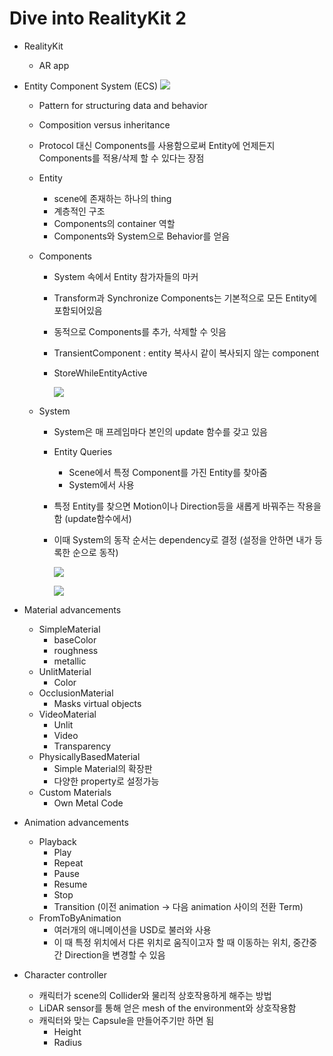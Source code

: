 # Dive into RealityKit 2
- RealityKit
    - AR app
    
- Entity Component System (ECS)
    ![](https://i.imgur.com/dqvcN7y.png)
    
    - Pattern for structuring data and behavior
    - Composition versus inheritance
    - Protocol 대신 Components를 사용함으로써 Entity에 언제든지 Components를 적용/삭제 할 수 있다는 장점
    - Entity
        - scene에 존재하는 하나의 thing
        - 계층적인 구조
        - Components의 container 역할
        - Components와 System으로 Behavior를 얻음
    - Components
        - System 속에서 Entity 참가자들의 마커
        - Transform과 Synchronize Components는 기본적으로 모든 Entity에 포함되어있음
        - 동적으로 Components를 추가, 삭제할 수 잇음
        - TransientComponent : entity 복사시 같이 복사되지 않는 component
        - StoreWhileEntityActive
            
            ![](https://i.imgur.com/Xi1NYMF.png)

            
        
    - System
        - System은 매 프레임마다 본인의 update 함수를 갖고 있음
        - Entity Queries
            - Scene에서 특정 Component를 가진 Entity를 찾아줌
            - System에서 사용
        - 특정 Entity를 찾으면 Motion이나 Direction등을 새롭게 바꿔주는 작용을 함 (update함수에서)
        - 이때 System의 동작 순서는 dependency로 결정 (설정을 안하면 내가 등록한 순으로 동작)
            
            ![](https://i.imgur.com/G7kr6hM.png)

            
            ![](https://i.imgur.com/UQanfFa.png)

            
- Material advancements
    - SimpleMaterial
        - baseColor
        - roughness
        - metallic
    - UnlitMaterial
        - Color
    - OcclusionMaterial
        - Masks virtual objects
    - VideoMaterial
        - Unlit
        - Video
        - Transparency
    - PhysicallyBasedMaterial
        - Simple Material의 확장판
        - 다양한 property로 설정가능
    - Custom Materials
        - Own Metal Code
- Animation advancements
    - Playback
        - Play
        - Repeat
        - Pause
        - Resume
        - Stop
        - Transition (이전 animation → 다음 animation 사이의 전환 Term)
    - FromToByAnimation
        - 여러개의 애니메이션을 USD로 불러와 사용
        - 이 때 특정 위치에서 다른 위치로 움직이고자 할 때 이동하는 위치, 중간중간 Direction을 변경할 수 있음
- Character controller
    - 캐릭터가 scene의 Collider와 물리적 상호작용하게 해주는 방법
    - LiDAR sensor를 통해 얻은 mesh of the environment와 상호작용함
    - 캐릭터와 맞는 Capsule을 만들어주기만 하면 됨
        - Height
        - Radius

